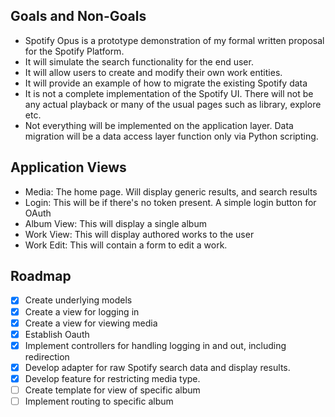 ## Goals and Non-Goals

- Spotify Opus is a prototype demonstration of my formal written proposal for the Spotify Platform.
- It will simulate the search functionality for the end user.
- It will allow users to create and modify their own work entities.
- It will provide an example of how to migrate the existing Spotify data
- It is not a complete implementation of the Spotify UI. There will not be any actual playback or many of the usual pages such as library, explore etc.
- Not everything will be implemented on the application layer. Data migration will be a data access layer function only via Python scripting.

## Application Views

- Media: The home page. Will display generic results, and search results
- Login: This will be if there's no token present. A simple login button for OAuth
- Album View: This will display a single album
- Work View: This will display authored works to the user
- Work Edit: This will contain a form to edit a work.

## Roadmap

- [x] Create underlying models
- [x] Create a view for logging in
- [x] Create a view for viewing media
- [x] Establish Oauth
- [x] Implement controllers for handling logging in and out, including redirection
- [x] Develop adapter for raw Spotify search data and display results.
- [x] Develop feature for restricting media type.
- [ ] Create template for view of specific album
- [ ] Implement routing to specific album 
